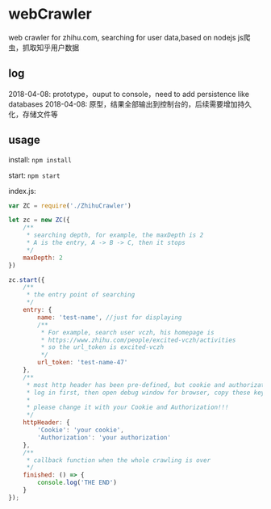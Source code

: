 # webCrawler
web crawler for zhihu.com, searching for user data,based on nodejs 
js爬虫，抓取知乎用户数据


## log
2018-04-08: prototype，ouput to console，need to add persistence like databases
2018-04-08: 原型，结果全部输出到控制台的，后续需要增加持久化，存储文件等


## usage

install:
`npm install`

start:
`npm start`


index.js:
```javascript
var ZC = require('./ZhihuCrawler')

let zc = new ZC({
    /**
     * searching depth, for example, the maxDepth is 2
     * A is the entry, A -> B -> C, then it stops
     */
    maxDepth: 2
})

zc.start({
    /**
     * the entry point of searching
     */
    entry: {
        name: 'test-name', //just for displaying
        /**
         * For example, search user vczh, his homepage is 
         * https://www.zhihu.com/people/excited-vczh/activities
         * so the url_token is excited-vczh
         */
        url_token: 'test-name-47'
    },
    /**
     * most http header has been pre-defined, but cookie and authorization need to be filled,
     * log in first, then open debug window for browser, copy these keys.
     * 
     * please change it with your Cookie and Authorization!!!
     */
    httpHeader: {
        'Cookie': 'your cookie',
        'Authorization': 'your authorization'
    },
    /**
     * callback function when the whole crawling is over
     */
    finished: () => {
        console.log('THE END')
    }
});


```

